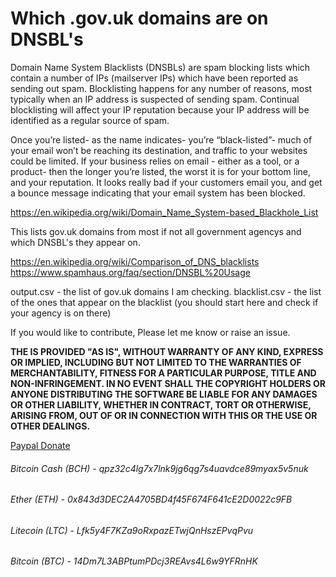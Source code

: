 # Which .gov.uk domains are on DNSBL's

Domain Name System Blacklists (DNSBLs) are spam blocking lists which contain a number of IPs (mailserver IPs) which have been reported as sending out spam. Blocklisting happens for any number of reasons, most typically when an IP address is suspected of sending spam. Continual blocklisting will affect your IP reputation because your IP address will be identified as a regular source of spam. 

Once you’re listed- as the name indicates- you’re “black-listed”- much of your email won’t be reaching its destination, and traffic to your websites could be limited. If your business relies on email - either as a tool, or a product- then the longer you’re listed, the worst it is for your bottom line, and your reputation. It looks really bad if your customers email you, and get a bounce message indicating that your email system has been blocked.

https://en.wikipedia.org/wiki/Domain_Name_System-based_Blackhole_List

This lists gov.uk domains from most if not all government agencys and which DNSBL's they appear on. 

https://en.wikipedia.org/wiki/Comparison_of_DNS_blacklists
https://www.spamhaus.org/faq/section/DNSBL%20Usage

output.csv - the list of gov.uk domains I am checking. 
blacklist.csv - the list of the ones that appear on the blacklist (you should start here and check if your agency is on there)

If you would like to contribute, Please let me know or raise an issue. 

**THE IS PROVIDED "AS IS", WITHOUT WARRANTY OF ANY KIND, EXPRESS OR IMPLIED, INCLUDING BUT NOT LIMITED TO THE WARRANTIES OF MERCHANTABILITY, FITNESS FOR A PARTICULAR PURPOSE, TITLE AND NON-INFRINGEMENT. IN NO EVENT SHALL THE COPYRIGHT HOLDERS OR ANYONE DISTRIBUTING THE SOFTWARE BE LIABLE FOR ANY DAMAGES OR OTHER LIABILITY, WHETHER IN CONTRACT, TORT OR OTHERWISE, ARISING FROM, OUT OF OR IN CONNECTION WITH THIS OR THE USE OR OTHER DEALINGS.** 

[Paypal Donate](https://www.paypal.com/cgi-bin/webscr?cmd=_s-xclick&hosted_button_id=EV8XUGXX76UXQ&source=url)

###### Bitcoin Cash (BCH)  - 	  qpz32c4lg7x7lnk9jg6qg7s4uavdce89myax5v5nuk
###### Ether (ETH) - 				    0x843d3DEC2A4705BD4f45F674F641cE2D0022c9FB
###### Litecoin (LTC) - 			  Lfk5y4F7KZa9oRxpazETwjQnHszEPvqPvu
###### Bitcoin (BTC) - 			    14Dm7L3ABPtumPDcj3REAvs4L6w9YFRnHK


